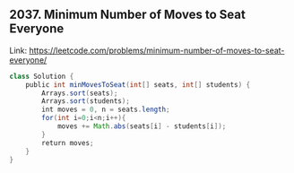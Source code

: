 ## 2037. Minimum Number of Moves to Seat Everyone
Link: https://leetcode.com/problems/minimum-number-of-moves-to-seat-everyone/

```java
class Solution {
    public int minMovesToSeat(int[] seats, int[] students) {
        Arrays.sort(seats);
        Arrays.sort(students);
        int moves = 0, n = seats.length;
        for(int i=0;i<n;i++){
            moves += Math.abs(seats[i] - students[i]);
        }
        return moves;
    }
}
```
